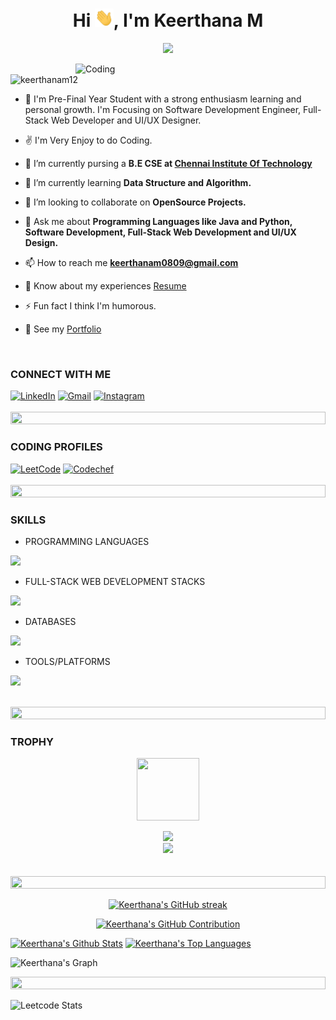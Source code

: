 <h1 align="center">Hi <img src="https://raw.githubusercontent.com/ABSphreak/ABSphreak/master/gifs/Hi.gif" width="30px">, I'm Keerthana M</h1>
<p align="center">
  <a href="https://github.com/keerthanam12/readme-typing-svg"><img src="https://readme-typing-svg.herokuapp.com?lines=Computer+Science+Undergraduate;Aspiring+Software+Development+Engineer;Aspiring+Full-Stack+Web+Developer;Aspiring+UI/UX+Designer&center=true&width=500&height=50"></a>
</p>

<!--<h1 align="center">Hi 👋, I'm Keerthana</h1>-->

<img align="right" alt="Coding" width="400" src="https://github.com/keerthanam12/keerthanam12/assets/145577874/57ada38f-4e85-44f2-af56-c41484556dbd">

<p align="left"> <img src="https://komarev.com/ghpvc/?username=keerthanam12&label=Profile%20views&color=0e75b6&style=flat" alt="keerthanam12" /> </p> 

- 🚀 I'm Pre-Final Year Student with a strong enthusiasm learning and personal growth. I'm Focusing on Software Development Engineer, Full-Stack Web Developer and UI/UX Designer.

- ✌️ I'm Very Enjoy to do Coding.

- 🔭 I’m currently pursing a **B.E CSE at [Chennai Institute Of Technology](https://www.citchennai.edu.in/)**

- 🌱 I’m currently learning **Data Structure and Algorithm.**
  
- 👯 I’m looking to collaborate on **OpenSource Projects.**

- 💬 Ask me about **Programming Languages like Java and Python, Software Development, Full-Stack Web Development and UI/UX Design.**

- 📫 How to reach me **keerthanam0809@gmail.com**
  
- 📄 Know about my experiences [Resume](https://drive.google.com/file/d/1dprb0UDrZvzTBbD6f0cZks2Z5I1zOK6i/view?usp=drive_link)

- ⚡ Fun fact I think I'm humorous.

- 🔗 See my [Portfolio](https://keerthanamportfolio.netlify.app/)


<br>
<h3 align="left">CONNECT WITH ME</h3>
<div align="left">
  <a href="https://www.linkedin.com/in/keerthana-m-083454259"><img alt="LinkedIn" src="https://img.shields.io/badge/linkedin-%230077B5.svg?style=for-the-badge&logo=linkedin&logoColor=white"/></a>
  <a href="mailto:keerthanam0809@gmail.com"><img alt="Gmail" src="https://img.shields.io/badge/Gmail-D14836?style=for-the-badge&logo=gmail&logoColor=white"/></a>
  <a href="https://www.instagram.com/keerthana0mohan?utm_source=qr&igsh=MWFzd256dG9zaTM3eA=="><img alt="Instagram" src="https://img.shields.io/badge/Instagram-E4405F?style=for-the-badge&logo=instagram&logoColor=white"/></a>
</div>
<br>

<img src="https://i.imgur.com/dBaSKWF.gif" height="20" width="100%">

<h3 align="left">CODING PROFILES</h3>
<div align="left">
  <a href="https://leetcode.com/u/keerthanam_09/"><img alt="LeetCode" src="https://img.shields.io/badge/-LeetCode-FFA116?style=for-the-badge&logo=LeetCode&logoColor=black"/></a>
  <a href="https://www.codechef.com/users/keerthana63"><img alt="Codechef" src="https://img.shields.io/badge/Codechef-%23B92B27.svg?&style=for-the-badge&logo=Codechef&logoColor=white"/></a>
</div>
<br>

<img src="https://i.imgur.com/dBaSKWF.gif" height="20" width="100%">

<h3 align="left"><b>SKILLS</b></h3>

- PROGRAMMING LANGUAGES
<p align="left">
  <a href="https://skillicons.dev">
    <img src="https://skillicons.dev/icons?i=java,python,cpp" />
  </a>
</p>

- FULL-STACK WEB DEVELOPMENT STACKS
<p align="left">
  <a href="https://skillicons.dev">
    <img src="https://skillicons.dev/icons?i=html,css,js,react,nodejs,npm,nextjs,expressjs,typescript,tailwindcss,bootstrap" />
  </a>
</p>

- DATABASES
<p align="left">
  <a href="https://skillicons.dev">
    <img src="https://skillicons.dev/icons?i=mongodb,mysql,postgresql,php" />
  </a>
</p>

- TOOLS/PLATFORMS
<p align="left">
  <a href="https://skillicons.dev">
    <img src="https://skillicons.dev/icons?i=git,github,figma,xd,vscode,canva,overleaf,microsoftoffice" />
  </a>
</p>
<br/>

<img src="https://i.imgur.com/dBaSKWF.gif" height="20" width="100%">

<h3 align="left">TROPHY</h3>

<p align="center">
<img src="https://media.tenor.com/0ENB5HuTH0gAAAAi/trophy-beker.gif"  width="100px" height="100px"></p>
  
<div align="center">
<img src="https://github-profile-trophy.vercel.app/?username=keerthanam12&theme=matrix&no-bg=true&no-frame=true&row=1&column=4&title=MultiLanguage,Commits,Followers,PullRequest">
 </div>

<div align="center">
<img src="https://github-profile-trophy.vercel.app/?username=keerthanam12&theme=matrix&no-bg=true&no-frame=true&row=1&column=4&title=Repositories,Issues,Organizations,Stars">
 </div>
 <br><br>
 
<img src="https://i.imgur.com/dBaSKWF.gif" height="20" width="100%">

<p align="center">
  <a href="https://github.com/keeerthanam12">
    <img src="https://github-readme-streak-stats.herokuapp.com/?user=keerthanam12&theme=radical&border=7F3FBF&background=0D1117" alt="Keerthana's GitHub streak"/>
  </a>
</p>

<p align="center">
  <a href="https://github.com/keerthanam12">
    <img src="https://github-profile-summary-cards.vercel.app/api/cards/profile-details?username=keerthanam12&theme=radical" alt="Keerthana's GitHub Contribution"/>
  </a>
</p>

<a> 
    <a href="https://github.com/keerthanam12"><img alt="Keerthana's Github Stats" src="https://denvercoder1-github-readme-stats.vercel.app/api?username=keerthanam12&show_icons=true&count_private=true&theme=react&border_color=7F3FBF&bg_color=0D1117&title_color=F85D7F&icon_color=F8D866" height="192px" width="49.5%"/></a>
  <a href="https://github.com/keerthanam12"><img alt="Keerthana's Top Languages" src="https://denvercoder1-github-readme-stats.vercel.app/api/top-langs/?username=keerthanam12&langs_count=8&layout=compact&theme=react&border_color=7F3FBF&bg_color=0D1117&title_color=F85D7F&icon_color=F8D866" height="192px" width="49.5%"/></a>
  <br/>
</a>

![Keerthana's Graph](https://github-readme-activity-graph.vercel.app/graph?username=keerthanam12&custom_title=%20Keerthana's%20GitHub%20Activity%20Graph&bg_color=0D1117&color=7F3FBF&line=7F3FBF&point=7F3FBF&area_color=FFFFFF&title_color=FFFFFF&area=true)

<img src="https://i.imgur.com/dBaSKWF.gif" height="20" width="100%">

![Leetcode Stats](https://leetcard.jacoblin.cool/keerthanam_09?ext=heatmap)
